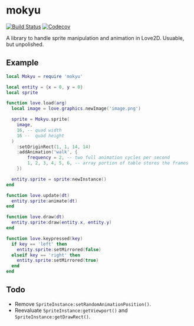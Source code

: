 mokyu
=====

[![Build Status](https://travis-ci.org/oniietzschan/mokyu.svg?branch=master)](https://travis-ci.org/oniietzschan/mokyu)
[![Codecov](https://codecov.io/gh/oniietzschan/mokyu/branch/master/graph/badge.svg)](https://codecov.io/gh/oniietzschan/mokyu)

A library to handle sprite manipulation and animation in Love2D. Usuable, but unpolished.

Example
-------

```lua
local Mokyu = require 'mokyu'

local entity = {x = 0, y = 0}
local sprite

function love.load(arg)
  local image = love.graphics.newImage('image.png')

  sprite = Mokyu.sprite(
    image,
    16, -- quad width
    16 --  quad height
  )
    :setOriginRect(1, 1, 14, 14)
    :addAnimation('walk', {
        frequency = 2, -- two full animation cycles per second
        1, 2, 3, 4, 5, 6, -- array portion of table stores the frames
    })

  entity.sprite = sprite:newInstance()
end

function love.update(dt)
  entity.sprite:animate(dt)
end

function love.draw(dt)
  entity.sprite:draw(entity.x, entity.y)
end

function love.keypressed(key)
  if key == 'left' then
    entity.sprite:setMirrored(false)
  elseif key == 'right' then
    entity.sprite:setMirrored(true)
  end
end
```

Todo
----

* Remove `SpriteInstance:setRandomAnimationPosition()`.
* Reevaluate `SpriteInstance:getViewport()` and `SpriteInstance:getDrawRect()`.
